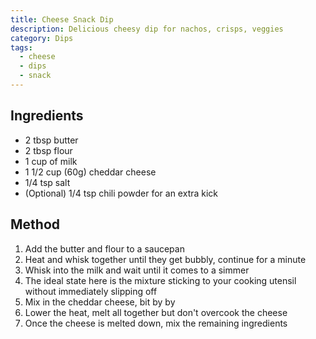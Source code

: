 ```yaml
---
title: Cheese Snack Dip
description: Delicious cheesy dip for nachos, crisps, veggies
category: Dips
tags:
  - cheese
  - dips
  - snack
---
```


## Ingredients

- 2 tbsp butter
- 2 tbsp flour
- 1 cup of milk
- 1 1/2 cup (60g) cheddar cheese
- 1/4 tsp salt
- (Optional) 1/4 tsp chili powder for an extra kick

## Method

1. Add the butter and flour to a saucepan
2. Heat and whisk together until they get bubbly, continue for a minute
3. Whisk into the milk and wait until it comes to a simmer
4. The ideal state here is the mixture sticking to your cooking utensil without immediately slipping off
5. Mix in the cheddar cheese, bit by by
6. Lower the heat, melt all together but don't overcook the cheese
7. Once the cheese is melted down, mix the remaining ingredients
